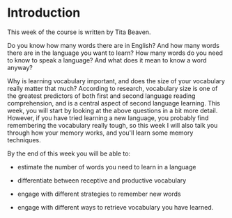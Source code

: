 # Introduction


This week of the course is written by Tita Beaven.

Do you know how many words there are in English? And how many words there are in the language you want to learn? How many words do you need to know to speak a language? And what does it mean to know a word anyway?

Why is learning vocabulary important, and does the size of your vocabulary really matter that much? According to research, vocabulary size is one of the greatest predictors of both first and second language reading comprehension, and is a central aspect of second language learning. This week, you will start by looking at the above questions in a bit more detail. However, if you have tried learning a new language, you probably find remembering the vocabulary really tough, so this week I will also talk you through how your memory works, and you'll learn some memory techniques. 

By the end of this week you will be able to:

* estimate the number of words you need to learn in a language

* differentiate between receptive and productive vocabulary

* engage with different strategies to remember new words

* engage with different ways to retrieve vocabulary you have learned.

